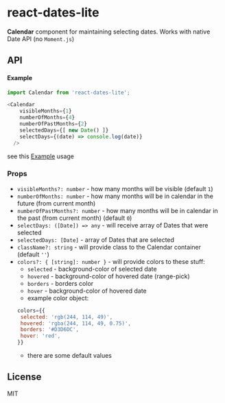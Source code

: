 # react-dates-lite

**Calendar** component for maintaining selecting dates. Works with native Date API (no `Moment.js`)

## API

#### Example

```js
import Calendar from 'react-dates-lite';

<Calendar
    visibleMonths={1}
    numberOfMonths={4}
    numberOfPastMonths={2}
    selectedDays={[ new Date() ]}
    selectDays={(date) => console.log(date)}
  />
```

see this [Example](https://github.com/dominikchrastek/react-dates-lite/blob/master/example/Example.jsx) usage

### Props

* `visibleMonths?: number` - how many months will be visible (default `1`)
* `numberOfMonths: number` - how many months will be in calendar in the future (from current month)
* `numberOfPastMonths?: number` - how many months will be in calendar in the past (from current month) (default `0`)
* `selectDays: ([Date]) => any` - will receive array of Dates that were selected
* `selectedDays: [Date]` - array of Dates that are selected
* `className?: string` - will provide class to the Calendar container (default `''`)
* `colors?: { [string]: number }` - will provide colors to these stuff:
     * `selected` - background-color of selected date
     * `hovered` - background-color of hovered date (range-pick)
     * `borders` - borders color
     * `hover` - background-color of hovered date
     * example color object:
     ```js
    colors={{
      selected: 'rgb(244, 114, 49)',
      hovered: 'rgba(244, 114, 49, 0.75)',
      borders: '#D3D6DC',
      hover: 'red',
    }}
    ```
    * there are some default values

## License

MIT